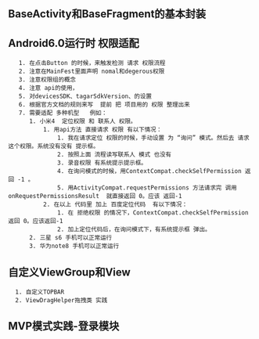 ##  BaseActivity和BaseFragment的基本封装
     
## Android6.0运行时 权限适配
       1. 在点击Button 的时候，来触发检测 请求 权限流程
       2. 注意在MainFest里面声明 nomal和degerous权限
       3. 注意权限组的概念
       4. 注意 api的使用，
       5. 对devicesSDK、tagarSdkVersion、的设置
       6. 根据官方文档的规则来写  提前 把 项目用的 权限 整理出来
       7. 需要适配 多种机型   例如：
          1. 小米4  定位权限 和 联系人 权限。
              1. 用api方法 直接请求 权限 有以下情况：
                  1. 我在请求定位 权限的时候，手动设置 为 “询问” 模式。然后去 请求 这个权限。系统没有没有 提示框。
                  2. 按照上面 流程读写联系人 模式 也没有
                  3. 录音权限 有系统提示提示框。
                  4. 在询问模式的时候，用ContextCompat.checkSelfPermission 返回 -1 。
                  5. 用ActivityCompat.requestPermissions 方法请求完 调用 onRequestPermissionsResult  就直接返回 0。应该 返回-1
              2. 在以上 代码里 加上 百度定位代码  有以下情况：
                  1. 在 拒绝权限 的情况下，ContextCompat.checkSelfPermission  返回 0。应该返回-1
                  2. 加上定位代码后，在询问模式下，有系统提示框 弹出。
          2. 三星 s6 手机可以正常运行
          3. 华为note8 手机可以正常运行
## 自定义ViewGroup和View
      1. 自定义TOPBAR
      2. ViewDragHelper拖拽类 实践
## MVP模式实践-登录模块
